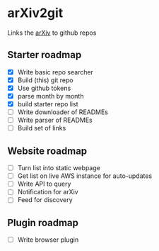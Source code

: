 # arXiv2git
Links the [arXiv](http://arxiv.org/) to github repos

## Starter roadmap

- [x] Write basic repo searcher
- [x] Build (this) git repo
- [x] Use github tokens
- [x] parse month by month
- [x] build starter repo list
- [ ] Write downloader of READMEs
- [ ] Write parser of READMEs
- [ ] Build set of links

## Website roadmap

- [ ] Turn list into static webpage
- [ ] Get list on live AWS instance for auto-updates
- [ ] Write API to query
- [ ] Notification for arXiv
- [ ] Feed for discovery

## Plugin roadmap

- [ ] Write browser plugin 